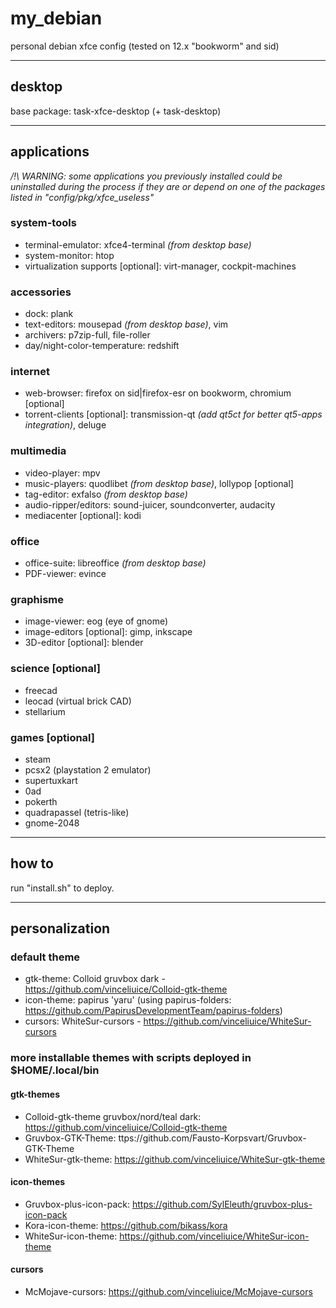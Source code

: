 # my\_debian

personal debian xfce config (tested on 12.x "bookworm" and sid)

---------

## desktop

base package: task-xfce-desktop (+ task-desktop)

---------

## applications

*/!\ WARNING: some applications you previously installed could be uninstalled during the process if they are or depend on one of the packages listed in "config/pkg/xfce\_useless"*

### system-tools

- terminal-emulator: xfce4-terminal *(from desktop base)*
- system-monitor: htop
- virtualization supports [optional]: virt-manager, cockpit-machines

### accessories

- dock: plank
- text-editors: mousepad *(from desktop base)*, vim
- archivers: p7zip-full, file-roller
- day/night-color-temperature: redshift

### internet

- web-browser: firefox on sid|firefox-esr on bookworm, chromium [optional]
- torrent-clients [optional]: transmission-qt *(add qt5ct for better qt5-apps integration)*, deluge

### multimedia

- video-player: mpv
- music-players: quodlibet *(from desktop base)*, lollypop [optional]
- tag-editor: exfalso *(from desktop base)*
- audio-ripper/editors: sound-juicer, soundconverter, audacity
- mediacenter [optional]: kodi

### office

- office-suite: libreoffice *(from desktop base)*
- PDF-viewer: evince

### graphisme

- image-viewer: eog (eye of gnome)
- image-editors [optional]: gimp, inkscape
- 3D-editor [optional]: blender

### science [optional]

- freecad
- leocad (virtual brick CAD)
- stellarium

### games [optional]

- steam
- pcsx2 (playstation 2 emulator)
- supertuxkart
- 0ad
- pokerth
- quadrapassel (tetris-like)
- gnome-2048

---------

## how to

run "install.sh" to deploy.

---------

## personalization

### default theme

- gtk-theme: Colloid gruvbox dark - https://github.com/vinceliuice/Colloid-gtk-theme
- icon-theme: papirus 'yaru' (using papirus-folders: https://github.com/PapirusDevelopmentTeam/papirus-folders)
- cursors: WhiteSur-cursors - https://github.com/vinceliuice/WhiteSur-cursors

### more installable themes with scripts deployed in $HOME/.local/bin

#### gtk-themes

- Colloid-gtk-theme gruvbox/nord/teal dark: https://github.com/vinceliuice/Colloid-gtk-theme
- Gruvbox-GTK-Theme: ttps://github.com/Fausto-Korpsvart/Gruvbox-GTK-Theme
- WhiteSur-gtk-theme: https://github.com/vinceliuice/WhiteSur-gtk-theme

#### icon-themes

- Gruvbox-plus-icon-pack: https://github.com/SylEleuth/gruvbox-plus-icon-pack
- Kora-icon-theme: https://github.com/bikass/kora
- WhiteSur-icon-theme: https://github.com/vinceliuice/WhiteSur-icon-theme

#### cursors

- McMojave-cursors: https://github.com/vinceliuice/McMojave-cursors
